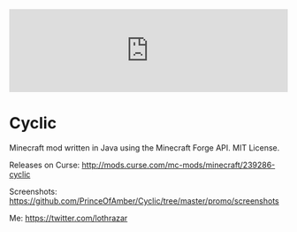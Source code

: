 <iframe src="https://widget.mcf.li/mc-mods/minecraft/239286-cyclic" width="100%" style="border: none;"></iframe>


# Cyclic
Minecraft mod written in Java using the Minecraft Forge API.  MIT License.


Releases on Curse: http://mods.curse.com/mc-mods/minecraft/239286-cyclic

Screenshots: https://github.com/PrinceOfAmber/Cyclic/tree/master/promo/screenshots

Me: https://twitter.com/lothrazar


